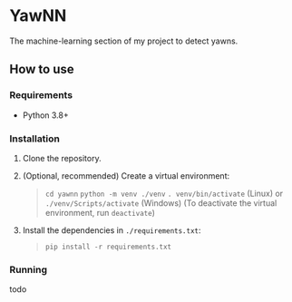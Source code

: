# YawNN

The machine-learning section of my project to detect yawns.

## How to use

### Requirements

- Python 3.8+

### Installation

1. Clone the repository.
2. (Optional, recommended) Create a virtual environment:

    > `cd yawnn`
    > `python -m venv ./venv`
    > `. venv/bin/activate` (Linux) or `./venv/Scripts/activate` (Windows)
    > (To deactivate the virtual environment, run `deactivate`)

3. Install the dependencies in `./requirements.txt`:

    > `pip install -r requirements.txt`

### Running

todo
